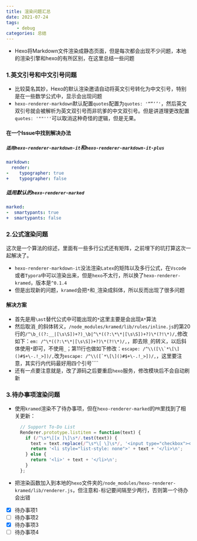 ```yaml
---
title: 渲染问题汇总
date: 2021-07-24
tags: 
    - debug
categories: 总结
---
```



- Hexo将Markdown文件渲染成静态页面，但是每次都会出现不少问题，本地的渲染引擎和hexo的有所区别，在这里总结一些问题
<!--more-->

### 1.英文引号和中文引号问题

- 比较莫名其妙，Hexo的默认渲染邀请自动将英文引号转化为中文引号，特别是在一些数学公式中，显示会出现问题
- `hexo-renderer-markdown`默认配置`quotes`配置为`quotes: '“”‘’'`，然后英文双引号就会被解析为英文双引号而非坑爹的中文双引号。但是讲道理更改配置`quotes: '""'''`可以取消这种奇怪的逻辑，但是无果。

#### 在一个Issue中找到解决办法

##### `适用hexo-renderer-markdown-it`和`hexo-renderer-markdown-it-plus`

``` yml
markdown:
  render:
-    typographer: true
+    typographer: false
```

##### 适用默认的`hexo-renderer-marked`

``` yml
marked:
-  smartypants: true
+  smartypants: false
```

### 2.公式渲染问题

这次是一个算法的综述，里面有一些多行公式还有矩阵，之前埋下的坑打算这次一起解决了。

- `hexo-renderer-markdown-it`没法渲染`Latex`的矩阵以及多行公式，在`Vscode`或者`Typora`中可以渲染出来，但是`hexo`不太行，所以换了`hexo-renderer-kramed`，版本是`^0.1.4`
- 但是出现新的问题，`kramed`会把`*`和`_`渲染成斜体，所以反而出现了很多问题

#### 解决方案

- 首先是用`\ast`替代公式中可能出现的`*`这里主要是会出现`A*`算法
- 然后取消`_`的斜体转义，`/node_modules/kramed/lib/rules/inline.js`的第20行的`/^\b_((?:__|[\s\S])+?)_\b|^\*((?:\*\*|[\s\S])+?)\*(?!\*)/,`修改如下：`em: /^\*((?:\*\*|[\s\S])+?)\*(?!\*)/,`，即去除`_`的转义，以后斜体使用`*`即可，不使用`_`；第11行也做如下修改：``escape: /^\\([\\`*\[\]()#$+\-.!_>])/,``改为``escape: /^\\([`*\[\]()#$+\-.!_>])/,``，这里要注意，其实行内代码最好用四个引号````
- 还有一点要注意就是，改了源码之后要重启`hexo`服务，修改模块后不会自动刷新

### 3.待办事项渲染问题

- 使用`kramed`渲染不了待办事项，但在`hexo-renderer-marked`的`PR`里找到了相关更新：
  ``` javascript
    // Support To-Do List
    Renderer.prototype.listitem = function(text) {
      if (/^\s*\[[x ]\]\s*/.test(text)) {
        text = text.replace(/^\s*\[ \]\s*/, '<input type="checkbox"></input> ').replace(/^\s*\[x\]\s*/, '<input type="checkbox" checked></input> ');
        return '<li style="list-style: none">' + text + '</li>\n';
      } else {
        return '<li>' + text + '</li>\n';
      }
    };
  ```
- 把渲染函数加入到本地的`hexo`文件夹的`/node_modules/hexo-renderer-kramed/lib/renderer.js`，但注意和`-`标记要间隔至少两行，否则第一个待办会出错


- [x] 待办事项1
- [ ] 待办事项2
- [x] 待办事项3
- [ ] 待办事项4